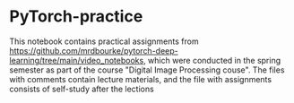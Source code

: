# PyTorch-practice
This notebook contains practical assignments from https://github.com/mrdbourke/pytorch-deep-learning/tree/main/video_notebooks, which were conducted in the spring semester as part of the course "Digital Image Processing couse".
The files with comments contain lecture materials, and the file with assignments consists of self-study after the lections 
